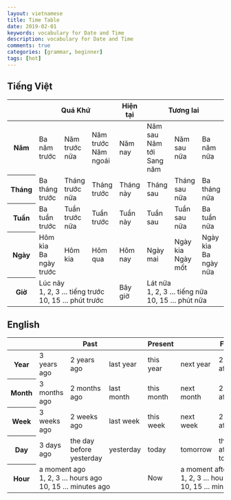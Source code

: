 ```yaml
---
layout: vietnamese
title: Time Table
date: 2019-02-01
keywords: vocabulary for Date and Time
description: vocabulary for Date and Time
comments: true
categories: [grammar, beginner]
tags: [hot]
---
```

<style>
table thead th {text-align: center;}
</style>

## Tiếng Việt

<table class="table table-bordered table-hover table-sm">
  <thead>
    <tr>
      <th></th>
      <th colspan="3">Quá Khứ</th>
      <th>Hiện tại</th>
      <th colspan="3">Tương lai</th>
    </tr>
  </thead>
  <tbody>
    <tr>
      <th>Năm</th>
      <td>Ba năm trước</td>
      <td>Năm trước nữa</td>
      <td>Năm trước<br>Năm ngoái</td>
      <td>Năm nay</td>
      <td>Năm sau<br>Năm tới<br>Sang năm</td>
      <td>Năm sau nữa</td>
      <td>Ba năm nữa</td>
    </tr>
    <tr>
      <th>Tháng</th>
      <td>Ba tháng trước</td>
      <td>Tháng trước nữa</td>
      <td>Tháng trước</td>
      <td>Tháng này</td>
      <td>Tháng sau</td>
      <td>Tháng sau nữa</td>
      <td>Ba tháng nữa</td>
    </tr>
    <tr>
      <th>Tuần</th>
      <td>Ba tuần trước</td>
      <td>Tuần trước nữa</td>
      <td>Tuần trước</td>
      <td>Tuần này</td>
      <td>Tuần sau</td>
      <td>Tuần sau nữa</td>
      <td>Ba tuần nữa</td>
    </tr>
    <tr>
      <th>Ngày</th>
      <td>Hôm kìa<br>Ba ngày trước</td>
      <td>Hôm kia</td>
      <td>Hôm qua</td>
      <td>Hôm nay</td>
      <td>Ngày mai</td>
      <td>Ngày kia<br>Ngày mốt</td>
      <td>Ngày kìa<br>Ba ngày nữa</td>
    </tr>
    <tr>
      <th>Giờ</th>
      <td colspan="3">Lúc nãy<br>1, 2, 3 … tiếng trước<br>10, 15 … phút trước</td>
      <td>Bây giờ</td>
      <td colspan="3">Lát nữa<br>1, 2, 3 … tiếng nữa<br>10, 15 … phút nữa</td>
    </tr>
  </tbody>
</table>

## English

<table class="table table-bordered table-hover table-sm">
  <thead>
    <tr>
      <th></th>
      <th colspan="3">Past</th>
      <th>Present</th>
      <th colspan="3">Future</th>
    </tr>
  </thead>
  <tbody>
    <tr>
      <th>Year</th>
      <td>3 years ago</td>
      <td>2 years ago</td>
      <td>last year</td>
      <td>this year</td>
      <td>next year</td>
      <td>2 years after</td>
      <td>3 years after</td>
    </tr>
    <tr>
      <th>Month</th>
      <td>3 months ago</td>
      <td>2 months ago</td>
      <td>last month</td>
      <td>this month</td>
      <td>next month</td>
      <td>2 months after</td>
      <td>3 months after</td>
    </tr>
    <tr>
      <th>Week</th>
      <td>3 weeks ago</td>
      <td>2 weeks ago</td>
      <td>last week</td>
      <td>this week</td>
      <td>next week</td>
      <td>2 weeks after</td>
      <td>3 weeks after</td>
    </tr>
    <tr>
      <th>Day</th>
      <td>3 days ago</td>
      <td>the day before yesterday</td>
      <td>yesterday</td>
      <td>today</td>
      <td>tomorrow</td>
      <td>the day after tomorrow</td>
      <td>3 days after</td>
    </tr>
    <tr>
      <th>Hour</th>
      <td colspan="3">a moment ago<br>1, 2, 3 … hours ago<br>10, 15 … minutes ago</td>
      <td>Now</td>
      <td colspan="3">a moment after<br>1, 2, 3 … hours after<br>10, 15 … minutes after</td>
    </tr>
  </tbody>
</table>